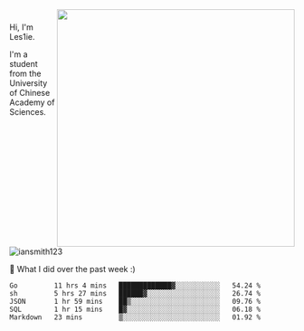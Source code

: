 <img align="right" src="https://github-readme-stats.vercel.app/api?username=iansmith123&show_icons=true&hide_border=true" width="420">

### 
Hi, I'm Les1ie. 

I'm a student from the University of Chinese Academy of Sciences.

<img src="https://komarev.com/ghpvc/?username=iansmith123" alt="iansmith123" />




🔭 What I did over the past week :)
<!--START_SECTION:waka-->
```text
Go         11 hrs 4 mins   █████████████▓░░░░░░░░░░░   54.24 % 
sh         5 hrs 27 mins   ██████▓░░░░░░░░░░░░░░░░░░   26.74 % 
JSON       1 hr 59 mins    ██▒░░░░░░░░░░░░░░░░░░░░░░   09.76 % 
SQL        1 hr 15 mins    █▓░░░░░░░░░░░░░░░░░░░░░░░   06.18 % 
Markdown   23 mins         ▒░░░░░░░░░░░░░░░░░░░░░░░░   01.92 % 
```
<!--END_SECTION:waka-->


<!--
**IanSmith123/IanSmith123** is a ✨ _special_ ✨ repository because its `README.md` (this file) appears on your GitHub profile.
<img src="https://github.githubassets.com/images/spinners/octocat-spinner-64.gif">

Here are some ideas to get you started:

- 🔭 I’m currently working on ...
- 🌱 I’m currently learning ...
- 👯 I’m looking to collaborate on ...
- 🤔 I’m looking for help with ...
- 💬 Ask me about ...
- 📫 How to reach me: ...
- 😄 Pronouns: ...
- ⚡ Fun fact: ...
-->

